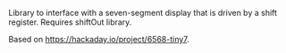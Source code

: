 Library to interface with a seven-segment display that is driven by a shift register. Requires shiftOut library.

Based on https://hackaday.io/project/6568-tiny7.
